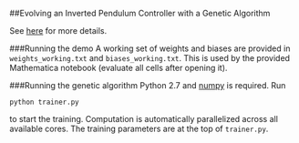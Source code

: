 ##Evolving an Inverted Pendulum Controller with a Genetic Algorithm

See [here](http://yukunlin.github.io/nagini/) for more details.

###Running the demo
A working set of weights and biases are provided in `weights_working.txt` and
`biases_working.txt`. This is used by the provided Mathematica notebook
(evaluate all cells after opening it).

###Running the genetic algorithm
Python 2.7 and [numpy](http://www.numpy.org/) is required. Run
```
python trainer.py
```
to start the training. Computation is automatically parallelized across all
available cores. The training parameters are at the top of `trainer.py`.
